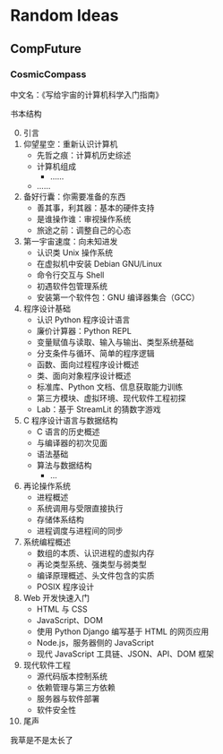 # Random Ideas

## CompFuture

### CosmicCompass

中文名：《写给宇宙的计算机科学入门指南》

书本结构

0. 引言
1. 仰望星空：重新认识计算机
   - 先哲之痕：计算机历史综述
   - 计算机组成
     - ……
   - ……
2. 备好行囊：你需要准备的东西
   - 善其事，利其器：基本的硬件支持
   - 是谁操作谁：审视操作系统
   - 旅途之前：调整自己的心态
3. 第一宇宙速度：向未知进发
   - 认识类 Unix 操作系统
   - 在虚拟机中安装 Debian GNU/Linux
   - 命令行交互与 Shell
   - 初遇软件包管理系统
   - 安装第一个软件包：GNU 编译器集合（GCC）
4. 程序设计基础
   - 认识 Python 程序设计语言
   - 廉价计算器：Python REPL
   - 变量赋值与读取、输入与输出、类型系统基础
   - 分支条件与循环、简单的程序逻辑
   - 函数、面向过程程序设计概述
   - 类、面向对象程序设计概述
   - 标准库、Python 文档、信息获取能力训练
   - 第三方模块、虚拟环境、现代软件工程初探
   - Lab：基于 StreamLit 的猜数字游戏
5. C 程序设计语言与数据结构
   - C 语言的历史概述
   - 与编译器的初次见面
   - 语法基础
   - 算法与数据结构
     - ...
6. 再论操作系统
   - 进程概述
   - 系统调用与受限直接执行
   - 存储体系结构
   - 进程调度与进程间的同步
7. 系统编程概述
   - 数组的本质、认识进程的虚拟内存
   - 再论类型系统、强类型与弱类型
   - 编译原理概述、头文件包含的实质
   - POSIX 程序设计
8. Web 开发快速入门
   - HTML 与 CSS
   - JavaScript、DOM
   - 使用 Python Django 编写基于 HTML 的网页应用
   - Node.js，服务器侧的 JavaScript
   - 现代 JavaScript 工具链、JSON、API、DOM 框架
9. 现代软件工程
   - 源代码版本控制系统
   - 依赖管理与第三方依赖
   - 服务器与软件部署
   - 软件安全性
10. 尾声

我草是不是太长了
